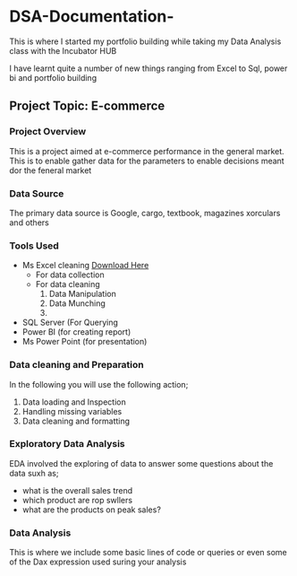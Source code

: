 # DSA-Documentation-
This is where I started my portfolio building while taking my Data Analysis class with the Incubator HUB 

I have learnt quite a number of new things ranging from Excel to Sql, power bi and portfolio building 

## Project Topic: E-commerce 

### Project Overview 
This is a project aimed at e-commerce performance in the general market. This is to enable gather data for the parameters to enable decisions meant dor the feneral market 

### Data Source
The primary data source is Google, cargo, textbook, magazines xorculars and others

### Tools Used 
- Ms Excel cleaning [Download Here](https://www.microsoft.com)
   - For data collection
   - For data cleaning
     1. Data Manipulation
     2. Data Munching
     3. 
- SQL Server (For Querying 
- Power BI (for creating report)
- Ms Power Point (for presentation)
  
### Data cleaning and Preparation 

In the following you will use the following action;

1. Data loading and Inspection
2. Handling missing variables
3. Data cleaning and formatting

### Exploratory Data Analysis 
EDA involved the exploring of data to answer some questions about the data suxh as;
- what is the overall sales trend
- which product are rop swllers
- what are the products on peak sales?

### Data Analysis

This is where we include some basic lines of code or queries or even some of the Dax expression used suring your analysis 






